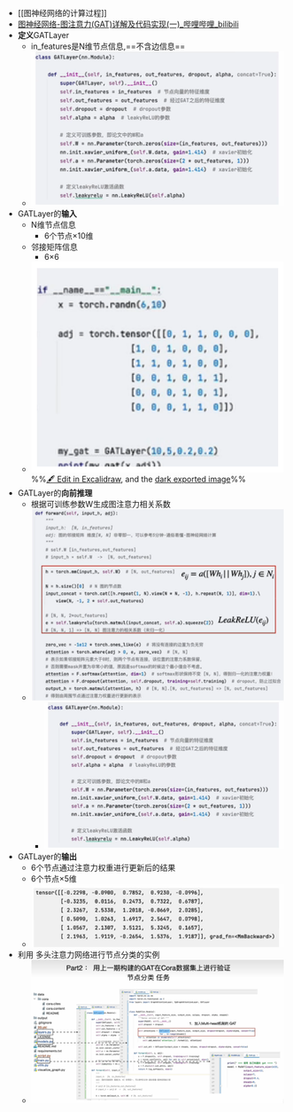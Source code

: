 - [[图神经网络的计算过程]]
- [图神经网络-图注意力(GAT)详解及代码实现(一)_哔哩哔哩_bilibili](https://www.bilibili.com/video/BV1wP411T7dr/?spm_id_from=333.788&vd_source=a035df14d498cc5a51f3299bc26b3e65)
- **定义**GATLayer
	- in_features是N维节点信息,==不含边信息==
	- ![](attachments/Pasted%20image%2020230109120014.png)
- GATLayer的**输入**
	- N维节点信息
		- 6个节点×10维
	- 邻接矩阵信息
		- 6×6
	- ![](attachments/%E5%9B%BE%E6%B3%A8%E6%84%8F%E5%8A%9B%E7%BD%91%E7%BB%9CGAT%202023-01-09%2011.55.48.excalidraw.svg)%%[🖋 Edit in Excalidraw](attachments/%E5%9B%BE%E6%B3%A8%E6%84%8F%E5%8A%9B%E7%BD%91%E7%BB%9CGAT%202023-01-09%2011.55.48.excalidraw.md), and the [dark exported image](attachments/%E5%9B%BE%E6%B3%A8%E6%84%8F%E5%8A%9B%E7%BD%91%E7%BB%9CGAT%202023-01-09%2011.55.48.excalidraw.dark.svg)%%
- GATLayer的**向前推理**
	- 根据可训练参数W生成图注意力相关系数
	- ![](attachments/Pasted%20image%2020230109120111.png)
		- ![](attachments/Pasted%20image%2020230109120014.png)
- GATLayer的**输出**
	- 6个节点通过注意力权重进行更新后的结果
	- 6个节点×5维
	- ![](attachments/Pasted%20image%2020230109115700.png)
- 利用 多头注意力网络进行节点分类的实例
	- ![](attachments/Pasted%20image%2020230110170515.png)